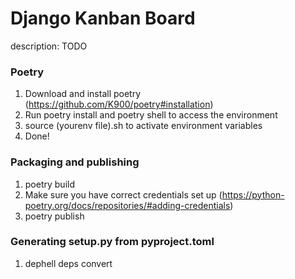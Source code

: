 # Django Kanban Board

description: TODO

### Poetry

1. Download and install poetry (https://github.com/K900/poetry#installation)
2. Run poetry install and poetry shell to access the environment
3. source (yourenv file).sh to activate environment variables
4. Done!

### Packaging and publishing

1. poetry build
2. Make sure you have correct credentials set up (https://python-poetry.org/docs/repositories/#adding-credentials)
3. poetry publish

### Generating setup.py from pyproject.toml

1. dephell deps convert
